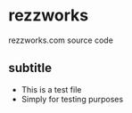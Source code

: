 # rezzworks

rezzworks.com source code

## subtitle

- This is a test file
- Simply for testing purposes


